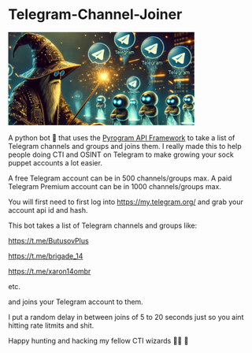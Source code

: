 # Telegram-Channel-Joiner

<img src="https://raw.githubusercontent.com/spmedia/Telegram-Channel-Joiner/main/wizard2.jpg" style="width: 75%; height: 75%"/>

A python bot 🤖 that uses the [Pyrogram API Framework](https://docs.pyrogram.org/) to take a list of Telegram channels and groups and joins them. I really made this to help people doing CTI and OSINT on Telegram to make growing your sock puppet accounts a lot easier.

A free Telegram account can be in 500 channels/groups max. A paid Telegram Premium account can be in 1000 channels/groups max.

You will first need to first log into https://my.telegram.org/ and grab your account api id and hash.

This bot takes a list of Telegram channels and groups like:

https://t.me/ButusovPlus

https://t.me/brigade_14

https://t.me/xaron14ombr

etc.

and joins your Telegram account to them.

I put a random delay in between joins of 5 to 20 seconds just so you aint hitting rate litmits and shit.



Happy hunting and hacking my fellow CTI wizards 🧙‍♂️ 🎯
